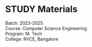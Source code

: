 # STUDY Materials

Batch: 2023-2025 \
Course: Computer Science Engineering \
Program: M. Tech \
College: RVCE, Bangalore 
